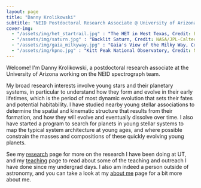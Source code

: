 ```yaml
---
layout: page
title: "Danny Krolikowski"
subtitle: "NEID Postdoctoral Research Associate @ University of Arizona"
cover-img:
  - "/assets/img/het_startrail.jpg" : "The HET in West Texas, Credit: Ethan Tweedie"
  - "/assets/img/saturn.jpg" : "Backlit Saturn, Credit: NASA/JPL-Caltech/SSI"
  - "/assets/img/gaia_milkyway.jpg" : "Gaia's View of the Milky Way, Credit: ESA/Gaia/DPAC"
  - "/assets/img/kpno.jpg" : "Kitt Peak National Observatory, Credit: NOIRLab"
---
```


Welcome! I'm Danny Krolikowski, a postdoctoral research associate at the University of Arizona working on the NEID spectrograph team.

My broad research interests involve young stars and their planetary systems, in particular to understand how they form and evolve in their early lifetimes, which is the period of most dynamic evolution that sets their fates and potential habitability. I have studied nearby young stellar associations to determine the spatial and kinematic structure that results from their formation, and how they will evolve and eventually dissolve over time. I also have started a program to search for planets in young stellar systems to map the typical system architecture at young ages, and where possible constrain the masses and compositions of these quickly evolving young planets.

See my [research](/research) page for more on the research I have been doing at UT, and my [teaching](/teach) page to read about some of the teaching and outreach I have done since my undergrad days. I also am indeed a person outside of astronomy, and you can take a look at my [about me](\aboutme) page for a bit more about me.
